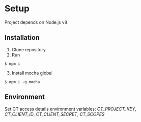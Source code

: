 # Setup

Project depends on Node.js v8

## Installation
1. Clone repository
2. Run
```
$ npm i
```
3. Install mocha global
```
$ npm i -g mocha
```

## Environment
Set CT access details environment variables: *CT_PROJECT_KEY*, *CT_CLIENT_ID*, *CT_CLIENT_SECRET*, *CT_SCOPES*
